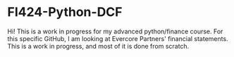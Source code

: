# FI424-Python-DCF
Hi! This is a work in progress for my advanced python/finance course. For this specific GitHub, I am looking at Evercore Partners' financial statements. 
This is a work in progress, and most of it is done from scratch. 
